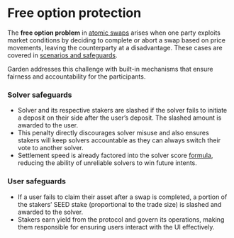 # Free option protection

The **free option problem** in [atomic swaps](../introduction/atomic-swaps.md) arises when one party exploits market conditions by deciding to complete or abort a swap based on price movements, leaving the counterparty at a disadvantage. These cases are covered in [scenarios and safeguards](../introduction/atomic-swaps.md#scenarios-and-safeguards).

Garden addresses this challenge with built-in mechanisms that ensure fairness and accountability for the participants.

### **Solver safeguards**

* Solver and its respective stakers are slashed if the solver fails to initiate a deposit on their side after the user’s deposit. The slashed amount is awarded to the user.
* This penalty directly discourages solver misuse and also ensures stakers will keep solvers accountable as they can always switch their vote to another solver.
* Settlement speed is already factored into the solver score [formula](../introduction/auctions.md), reducing the ability of unreliable solvers to win future intents.

### **User safeguards**

* If a user fails to claim their asset after a swap is completed, a portion of the stakers’ SEED stake (proportional to the trade size) is slashed and awarded to the solver.&#x20;
* Stakers earn yield from the protocol and govern its operations, making them responsible for ensuring users interact with the UI effectively.&#x20;
